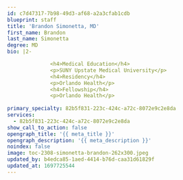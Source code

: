 ```yaml
---
id: c7d47317-7b98-49d3-af68-a2a3cfab1cdb
blueprint: staff
title: 'Brandon Simonetta, MD'
first_name: Brandon
last_name: Simonetta
degree: MD
bio: |2-

              <h4>Medical Education</h4>
              <p>SUNY Upstate Medical University</p>
              <h4>Residency</h4>
              <p>Orlando Health</p>
              <h4>Fellowship</h4>
              <p>Orlando Health</p>
          
primary_specialty: 82b5f831-223c-424c-a72c-8072e9c2e8da
services:
  - 82b5f831-223c-424c-a72c-8072e9c2e8da
show_call_to_action: false
opengraph_title: '{{ meta_title }}'
opengraph_description: '{{ meta_description }}'
noindex: false
image: toc-2308-simonetta-brandon-262x300.jpeg
updated_by: b4edca85-1aed-4414-b76d-caa31d61829f
updated_at: 1697725544
---
```

